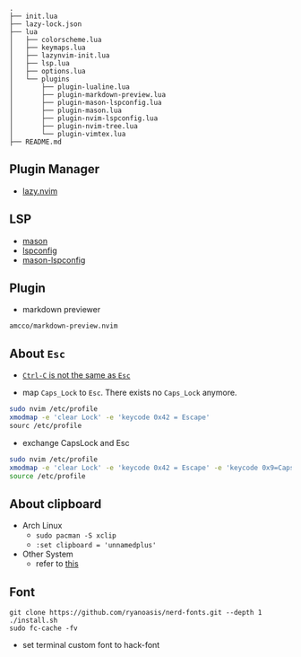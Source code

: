 ```
.
├── init.lua
├── lazy-lock.json
├── lua
│   ├── colorscheme.lua
│   ├── keymaps.lua
│   ├── lazynvim-init.lua
│   ├── lsp.lua
│   ├── options.lua
│   └── plugins
│       ├── plugin-lualine.lua
│       ├── plugin-markdown-preview.lua
│       ├── plugin-mason-lspconfig.lua
│       ├── plugin-mason.lua
│       ├── plugin-nvim-lspconfig.lua
│       ├── plugin-nvim-tree.lua
│       └── plugin-vimtex.lua
├── README.md
```

## Plugin Manager

* [lazy.nvim](https://github.com/folke/lazy.nvim) 

## LSP

* [mason](https://github.com/williamboman/mason.nvim)
* [lspconfig](https://github.com/neovim/nvim-lspconfig)
* [mason-lspconfig](https://github.com/williamboman/mason-lspconfig.nvim)


## Plugin

* markdown previewer

```
amcco/markdown-preview.nvim
```

## About `Esc`

* [`Ctrl-C` is not the same as `Esc`](https://vi.stackexchange.com/questions/25764/use-control-c-instead-of-escape-key)


* map `Caps_Lock` to `Esc`. There exists no `Caps_Lock` anymore.

```bash
sudo nvim /etc/profile
xmodmap -e 'clear Lock' -e 'keycode 0x42 = Escape'  
sourc /etc/profile
```

* exchange CapsLock and Esc

```bash
sudo nvim /etc/profile
xmodmap -e 'clear Lock' -e 'keycode 0x42 = Escape' -e 'keycode 0x9=Caps_Lock'
source /etc/profile
```

## About clipboard

* Arch Linux
    * `sudo pacman -S xclip`
    * `:set clipboard = 'unnamedplus'`
* Other System
    * refer to [this](https://ramezanpour.net/post/2022/07/24/access-os-clipboard-in-neovim)

## Font

```
git clone https://github.com/ryanoasis/nerd-fonts.git --depth 1
./install.sh
sudo fc-cache -fv
```
* set terminal custom font to hack-font
